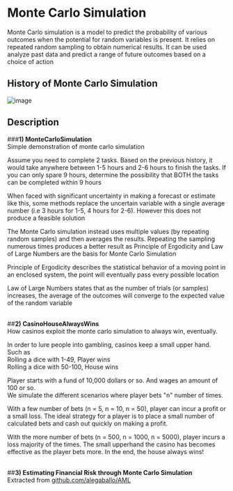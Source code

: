 # Monte Carlo Simulation

Monte Carlo simulation is a model to predict the probability of various outcomes when the potential for random variables is present. It relies on repeated random sampling to obtain numerical results. It can be used analyze past data and predict a range of future outcomes based on a choice of action

## History of Monte Carlo Simulation
![image](https://github.com/Sushanth-S-Rao/Monte-Carlo-Simulation/assets/95978063/6669d136-70e4-4f0a-9a17-70faa59957cb)

## Description
###**1) MonteCarloSimulation**  
Simple demonstration of monte carlo simulation

Assume you need to complete 2 tasks. Based on the previous history, it would take anywhere between 1-5 hours and 2-6 hours to finish the tasks. If you can only spare 9 hours, determine the possibility that BOTH the tasks can be completed within 9 hours

When faced with significant uncertainty in making a forecast or estimate like this, some methods replace the uncertain variable with a single average number (i.e 3 hours for 1-5, 4 hours for 2-6). However this does not produce a feasible solution

The Monte Carlo simulation instead uses multiple values (by repeating random samples) and then averages the results. Repeating the sampling numerous times produces a better result as Principle of Ergodicity and Law of Large Numbers are the basis for Monte Carlo Simulation

Principle of Ergodicity describes the statistical behavior of a moving point in an enclosed system, the point will eventually pass every possible location  

Law of Large Numbers states that as the number of trials (or samples) increases, the average of the outcomes will converge to the expected value of the random variable  

\
##**2) CasinoHouseAlwaysWins**  
How casinos exploit the monte carlo simulation to always win, eventually.

In order to lure people into gambling, casinos keep a small upper hand. Such as  
Rolling a dice with 1-49, Player wins  
Rolling a dice with 50-100, House wins  

Player starts with a fund of 10,000 dollars or so. And wages an amount of 100 or so.  
We simulate the different scenarios where player bets "n" number of times.  

With a few number of bets (n = 5, n = 10, n = 50), player can incur a profit or a small loss. The ideal strategy for a player is to place a small number of calculated bets and cash out quickly on making a profit.

With the more number of bets (n = 500, n = 1000, n = 5000), player incurs a loss majority of the times. The small upperhand the casino has becomes effective as the player bets more. In the end, the house always wins!

\
##**3) Estimating Financial Risk through Monte Carlo Simulation**  
Extracted from [github.com/alegaballo/AML](https://github.com/alegaballo/AML/blob/master/%5BLecture%207%2B8%5D%20Estimating%20Financial%20Risk%20through%20Monte%20Carlo%20Simulation.ipynb)



